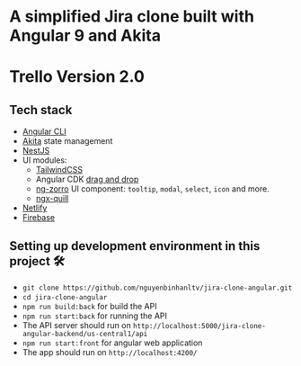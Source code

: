 # A simplified Jira clone built with Angular 9 and Akita
# Trello Version 2.0

## Tech stack

- [Angular CLI][cli]
- [Akita][akita] state management
- [NestJS][nestjs]
- UI modules:
  - [TailwindCSS][tailwind]
  - Angular CDK [drag and drop][cdkdrag]
  - [ng-zorro][ng-zorro] UI component: `tooltip`, `modal`, `select`, `icon` and more.
  - [ngx-quill][quill]
- [Netlify][netlify]
- [Firebase][firebase]

[cli]: https://cli.angular.io/
[akita]: https://datorama.github.io/akita/
[nestjs]: https://nestjs.com/
[tailwind]: https://tailwindcss.com/
[cdkdrag]: https://material.angular.io/cdk/drag-drop/overview
[ng-zorro]: https://ng.ant.design/docs/introduce/en
[quill]: https://github.com/KillerCodeMonkey/ngx-quill
[netlify]: https://www.netlify.com/
[firebase]: https://firebase.google.com/

## Setting up development environment in this project 🛠

- `git clone https://github.com/nguyenbinhanltv/jira-clone-angular.git`
- `cd jira-clone-angular`
- `npm run build:back` for build the API
- `npm run start:back` for running the API
- The API server should run on `http://localhost:5000/jira-clone-angular-backend/us-central1/api`
- `npm run start:front` for angular web application
- The app should run on `http://localhost:4200/`
